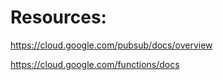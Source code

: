 # Resources:

https://cloud.google.com/pubsub/docs/overview

https://cloud.google.com/functions/docs
